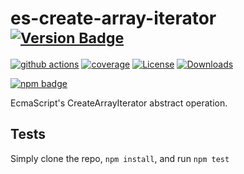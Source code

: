 # es-create-array-iterator <sup>[![Version Badge][npm-version-svg]][package-url]</sup>

[![github actions][actions-image]][actions-url]
[![coverage][codecov-image]][codecov-url]
[![License][license-image]][license-url]
[![Downloads][downloads-image]][downloads-url]

[![npm badge][npm-badge-png]][package-url]

EcmaScript's CreateArrayIterator abstract operation.

## Tests
Simply clone the repo, `npm install`, and run `npm test`

[package-url]: https://npmjs.com/package/es-create-array-iterator
[npm-version-svg]: https://versionbadg.es/es-shims/es-create-array-iterator.svg
[deps-svg]: https://david-dm.org/es-shims/es-create-array-iterator.svg
[deps-url]: https://david-dm.org/es-shims/es-create-array-iterator
[dev-deps-svg]: https://david-dm.org/es-shims/es-create-array-iterator/dev-status.svg
[dev-deps-url]: https://david-dm.org/es-shims/es-create-array-iterator#info=devDependencies
[npm-badge-png]: https://nodei.co/npm/es-create-array-iterator.png?downloads=true&stars=true
[license-image]: https://img.shields.io/npm/l/es-create-array-iterator.svg
[license-url]: LICENSE
[downloads-image]: https://img.shields.io/npm/dm/es-create-array-iterator.svg
[downloads-url]: https://npm-stat.com/charts.html?package=es-create-array-iterator
[codecov-image]: https://codecov.io/gh/es-shims/es-create-array-iterator/branch/main/graphs/badge.svg
[codecov-url]: https://app.codecov.io/gh/es-shims/es-create-array-iterator/
[actions-image]: https://img.shields.io/endpoint?url=https://github-actions-badge-u3jn4tfpocch.runkit.sh/es-shims/es-create-array-iterator
[actions-url]: https://github.com/es-shims/es-create-array-iterator/actions
